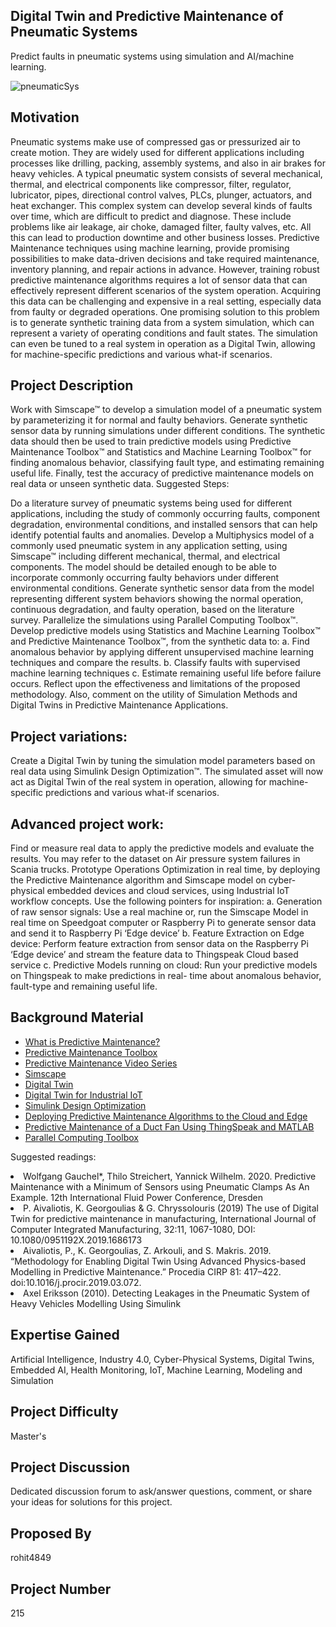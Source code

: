 ## Digital Twin and Predictive Maintenance of Pneumatic Systems
Predict faults in pneumatic systems using simulation and AI/machine learning.<br>

![pneumaticSys](https://user-images.githubusercontent.com/20740422/146677392-93de1f0a-d8f1-40d3-b688-08ec36d9182f.jpg)

## Motivation
Pneumatic systems make use of compressed gas or pressurized air to create motion. They are widely used for different applications including processes like drilling, packing, assembly systems, and also in air brakes for heavy vehicles. A typical pneumatic system consists of several mechanical, thermal, and electrical components like compressor, filter, regulator, lubricator, pipes, directional control valves, PLCs, plunger, actuators, and heat exchanger.
This complex system can develop several kinds of faults over time, which are difficult to predict and diagnose. These include problems like air leakage, air choke, damaged filter, faulty valves, etc. All this can lead to production downtime and other business losses. Predictive Maintenance techniques using machine learning, provide promising possibilities to make data-driven decisions and take required maintenance, inventory planning, and repair actions in advance. However, training robust predictive maintenance algorithms requires a lot of sensor data that can effectively represent different scenarios of the system operation. Acquiring this data can be challenging and expensive in a real setting, especially data from faulty or degraded operations. One promising solution to this problem is to generate synthetic training data from a system simulation, which can represent a variety of operating conditions and fault states. The simulation can even be tuned to a real system in operation as a Digital Twin, allowing for machine-specific predictions and various what-if scenarios.

## Project Description
Work with Simscape™ to develop a simulation model of a pneumatic system by parameterizing it for normal and faulty behaviors. Generate synthetic sensor data by running simulations under different conditions. The synthetic data should then be used to train predictive models using Predictive Maintenance Toolbox™ and Statistics and Machine Learning Toolbox™ for finding anomalous behavior, classifying fault type, and estimating remaining useful life. Finally, test the accuracy of predictive maintenance models on real data or unseen synthetic data. Suggested Steps:

Do a literature survey of pneumatic systems being used for different applications, including the study of commonly occurring faults, component degradation, environmental conditions, and installed sensors that can help identify potential faults and anomalies.
Develop a Multiphysics model of a commonly used pneumatic system in any application setting, using Simscape™ including different mechanical, thermal, and electrical components. The model should be detailed enough to be able to incorporate commonly occurring faulty behaviors under different environmental conditions.
Generate synthetic sensor data from the model representing different system behaviors showing the normal operation, continuous degradation, and faulty operation, based on the literature survey. Parallelize the simulations using Parallel Computing Toolbox™.
Develop predictive models using Statistics and Machine Learning Toolbox™ and Predictive Maintenance Toolbox™, from the synthetic data to: a. Find anomalous behavior by applying different unsupervised machine learning techniques and compare the results.
b. Classify faults with supervised machine learning techniques c. Estimate remaining useful life before failure occurs.
Reflect upon the effectiveness and limitations of the proposed methodology. Also, comment on the utility of Simulation Methods and Digital Twins in Predictive Maintenance Applications.

## Project variations:

Create a Digital Twin by tuning the simulation model parameters based on real data using Simulink Design Optimization™. The simulated asset will now act as Digital Twin of the real system in operation, allowing for machine-specific predictions and various what-if scenarios.

## Advanced project work:

Find or measure real data to apply the predictive models and evaluate the results. You may refer to the dataset on Air pressure system failures in Scania trucks.
Prototype Operations Optimization in real time, by deploying the Predictive Maintenance algorithm and Simscape model on cyber-physical embedded devices and cloud services, using Industrial IoT workflow concepts. Use the following pointers for inspiration: a. Generation of raw sensor signals: Use a real machine or, run the Simscape Model in real time on Speedgoat computer or Raspberry Pi to generate sensor data and send it to Raspberry Pi ‘Edge device’ b. Feature Extraction on Edge device: Perform feature extraction from sensor data on the Raspberry Pi ‘Edge device’ and stream the feature data to Thingspeak Cloud based service c. Predictive Models running on cloud: Run your predictive models on Thingspeak to make predictions in real- time about anomalous behavior, fault-type and remaining useful life.

## Background Material
<ul><li><a href="https://www.mathworks.com/discovery/predictive-maintenance-matlab.html" rel="nofollow">What is Predictive Maintenance?</a></li>
<li><a href="https://www.mathworks.com/products/predictive-maintenance.html" rel="nofollow">Predictive Maintenance Toolbox</a></li>
<li><a href="https://www.mathworks.com/videos/series/predictive-maintenance-tech-talk-series.html" rel="nofollow">Predictive Maintenance Video Series</a></li>
<li><a href="https://www.mathworks.com/products/simscape.html" rel="nofollow">Simscape</a></li>
<li><a href="https://www.mathworks.com/discovery/digital-twin.html" rel="nofollow">Digital Twin</a></li>
<li><a href="https://www.mathworks.com/content/dam/mathworks/mathworks-dot-com/images/events/matlabexpo/online/2020/matlab-expo-2020-digital-twins-iiot.pdf" rel="nofollow">Digital Twin for Industrial IoT</a></li>
<li><a href="https://www.mathworks.com/products/sl-design-optimization.html" rel="nofollow">Simulink Design Optimization</a></li>
<li><a href="https://www.mathworks.com/company/newsletters/articles/deploying-predictive-maintenance-algorithms-to-the-cloud-and-edge.html" rel="nofollow">Deploying Predictive Maintenance Algorithms to the Cloud and Edge</a></li>
<li><a href="https://www.mathworks.com/videos/predictive-maintenance-of-a-duct-fan-using-thingspeak-and-matlab-1542018024279.html" rel="nofollow">Predictive Maintenance of a Duct Fan Using ThingSpeak and MATLAB</a></li>
<li><a href="https://www.mathworks.com/products/parallel-computing.html" rel="nofollow">Parallel Computing Toolbox</a></li></ul>
  
Suggested readings:

<li>Wolfgang Gauchel*, Thilo Streichert, Yannick Wilhelm. 2020. Predictive Maintenance with a Minimum of Sensors using Pneumatic Clamps As An Example. 12th International Fluid Power Conference, Dresden</li>
<li>P. Aivaliotis, K. Georgoulias & G. Chryssolouris (2019) The use of Digital Twin for predictive maintenance in manufacturing, International Journal of Computer Integrated Manufacturing, 32:11, 1067-1080, DOI: 10.1080/0951192X.2019.1686173</li>
<li>Aivaliotis, P., K. Georgoulias, Z. Arkouli, and S. Makris. 2019. “Methodology for Enabling Digital Twin Using Advanced Physics-based Modelling in Predictive Maintenance.” Procedia CIRP 81: 417–422. doi:10.1016/j.procir.2019.03.072.</li>
<li>Axel Eriksson (2010). Detecting Leakages in the Pneumatic System of Heavy Vehicles Modelling Using Simulink</li>

## Expertise Gained
Artificial Intelligence, Industry 4.0, Cyber-Physical Systems, Digital Twins, Embedded AI, Health Monitoring, IoT, Machine Learning, Modeling and Simulation

## Project Difficulty
Master's

## Project Discussion
Dedicated discussion forum to ask/answer questions, comment, or share your ideas for solutions for this project.

## Proposed By
rohit4849

## Project Number
215
